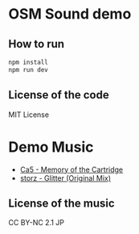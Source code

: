 # OSM Sound demo

## How to run

```bash
npm install
npm run dev
```

## License of the code

MIT License

# Demo Music

- [Ca5 - Memory of the Cartridge](https://www.otherman-records.com/releases/OTMN051)
- [storz - Glitter (Original Mix)](https://www.otherman-records.com/releases/OTMN040)

## License of the music

CC BY-NC 2.1 JP
